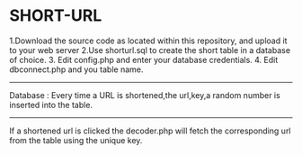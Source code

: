 # SHORT-URL


1.Download the source code as located within this repository, and upload it to your web server
2.Use shorturl.sql to create the short table in a database of choice.
3. Edit config.php and enter your database credentials.
4. Edit dbconnect.php and you table name.

-------------------------------------------------------------------------------------------------

Database : Every time a URL is shortened,the url,key,a random number is inserted into the table.

----------------------------------------------------------------------------------------

If a shortened url is clicked the decoder.php will fetch the corresponding url from the table using the unique key.
